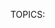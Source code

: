 TOPICS: <style>
        <style> type attribute
        <style> scoped attribute
        <style> title attribute
        <style> media attribute

# HTML 样式信息元素: `<style>`

**HTML `<style>` 元素** 包含文档的样式信息或者文档的部分内容。默认情况下，该标签的样式信息通常是CSS的格式。

`<style>`元素可以包含在文档的[`<head>`](/zh-hans/webfrontend/<head>)或[`<body>`](/zh-hans/webfrontend/<body>)中，
并且样式仍然适用，但是建议您将样式包括在[`<head>`](/zh-hans/webfrontend/<head>)中，以用于组织目的–最好将您的内容与演示文稿尽可能分开。更好的是，将样式放在外部样式表中，并使用[`<link>`](/zh-hans/webfrontend/<link>)元素来应用它们。

如果您在文档中包含多个`<style>`和[`<link>`](/zh-hans/webfrontend/<link>)元素，则它们将按照它们在文档中包含的顺序应用于DOM-确保以正确的顺序包含它们，
以免出现意外情况 级联问题。

与[`<link>`](/zh-hans/webfrontend/<link>)元素相同，`<style>`元素可以包含包含媒体查询的媒体属性，从而允许您根据媒体功能（例如视口宽度）有选择地将内部样式表应用于文档。

## 技术摘要

|  |  |
| :-- | :-- |
| **内容分类** | *元数据内容*，以及是否存在`scoped`属性：*流式内容*。 |
| **允许的内容** | 与`type`属性匹配的文本内容，即`text/css`. |
| **标签遗漏** | 这两个标签都不可省略. |
| **允许的父元素** | 任何接受*元数据内容*的元素. |
| **允许的 ARIA 角色** | 没有 |
| **DOM 接口** | **`HTMLStyleElement`** |

## 属性

此元素包括[全局属性](/zh-hans/webfrontend/HTML_Global_Attributes).

| 属性 | 描述 |
| :-- | :-- |
| `type` | 该属性以MIME类型（不应该指定字符集）定义样式语言。如果该属性未指定，则默认为 `text/css`。|
| `scoped` | 如果该属性存在，则样式应用于其父元素；如果不存在，则应用于整个文档。|
| `title` | 此属性指定替代样式表集。|
| `media` | 此属性定义应将样式应用于哪种媒体。它的值是一个媒体查询，如果缺少该属性，则默认为`all`. |

## 一个简单的样式表

在下面的示例中，我们将非常简单的样式表应用于文档：

```html
<!doctype html>
<html>
<head>
<style>
p {
  color: red;
}
</style>
</head>
<body>
  <p>This is my paragraph.</p>
</body>
</html>
```

## 多种风格元素

在此示例中，我们包括了两个`<style>`元素—请注意，如果后一个`<style>`元素中的冲突声明具有相同的特异性，则它们之间的冲突声明将如何覆盖前一个声明中的声明。

```html
<!doctype html>
<html>
<head>
  <style>
  p {
    color: white;
    background-color: blue;
    padding: 5px;
    border: 1px solid black;
  }
  </style>
  <style>
  p {
    color: blue;
    background-color: yellow;
  }
  </style>
</head>
<body>
  <p>This is my paragraph.</p>
</body>
</html>
```

## 包括媒体查询

在此示例中，我们基于前一个示例，在第二个`<style>`元素上包括`media`属性，因此仅在视口宽度小于500px时才应用此属性。

```html
<!doctype html>
<html>
<head>
  <style>
    p {
      color: white;
      background-color: blue;
      padding: 5px;
      border: 1px solid black;
    }
  </style>
  <style media="all and (max-width: 500px)">
    p {
      color: blue;
      background-color: yellow;
    }
  </style>
</head>
<body>
  <p>This is my paragraph.</p>
</body>
</html>
```
